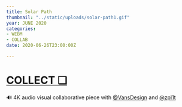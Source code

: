 ```yaml
---
title: Solar Path
thumbnail: "../static/uploads/solar-path1.gif"
year: JUNE 2020
categories:
- WEBM
- COLLAB
date: 2020-06-26T23:00:00Z

---
```

# [COLLECT ❑](https://knownorigin.io/gallery/270950-rhythm "Rhythm")

🔊 4K audio visual collaborative piece with [@VansDesign](https://twitter.com/VansDesign_) and [@zpl1t](https://twitter.com/zpl1t)